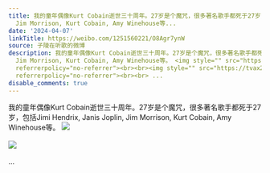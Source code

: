 ```yaml
---
title: 我的童年偶像Kurt Cobain逝世三十周年。27岁是个魔咒，很多著名歌手都死于27岁，包括Jimi Hendrix, Janis Joplin,
  Jim Morrison, Kurt Cobain, Amy Winehouse等...
date: '2024-04-07'
linkTitle: https://weibo.com/1251560221/O8Agr7ynW
source: 子陵在听歌的微博
description: 我的童年偶像Kurt Cobain逝世三十周年。27岁是个魔咒，很多著名歌手都死于27岁，包括Jimi Hendrix, Janis Joplin,
  Jim Morrison, Kurt Cobain, Amy Winehouse等。 <img style="" src="https://tvax3.sinaimg.cn/large/4a994b1dgy1hoi0vz2bxvj23nl4dfqv5.jpg"
  referrerpolicy="no-referrer"><br><br><img style="" src="https://tvax2.sinaimg.cn/large/4a994b1dgy1hoi0w14bswj20ue0yw1gx.jpg"
  referrerpolicy="no-referrer"><br><br> ...
disable_comments: true
---
```

我的童年偶像Kurt Cobain逝世三十周年。27岁是个魔咒，很多著名歌手都死于27岁，包括Jimi Hendrix, Janis Joplin, Jim Morrison, Kurt Cobain, Amy Winehouse等。 <img style="" src="https://tvax3.sinaimg.cn/large/4a994b1dgy1hoi0vz2bxvj23nl4dfqv5.jpg" referrerpolicy="no-referrer"><br><br><img style="" src="https://tvax2.sinaimg.cn/large/4a994b1dgy1hoi0w14bswj20ue0yw1gx.jpg" referrerpolicy="no-referrer"><br><br> ...